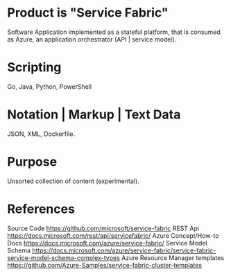 # Product is "Service Fabric"
Software Application implemented as a stateful platform, that is consumed as Azure, an application orchestrator (API | service model). 

# Scripting
Go, Java, Python, PowerShell
# Notation | Markup | Text Data
JSON, XML, Dockerfile.

# Purpose
Unsorted collection of content (experimental).

# References
Source Code
https://github.com/microsoft/service-fabric
REST Api
https://docs.microsoft.com/rest/api/servicefabric/
Azure Concept/How-to Docs
https://docs.microsoft.com/azure/service-fabric/
Service Model Schema
https://docs.microsoft.com/azure/service-fabric/service-fabric-service-model-schema-complex-types
Azure Resource Manager templates
https://github.com/Azure-Samples/service-fabric-cluster-templates
